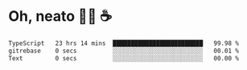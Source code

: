 # Oh, neato 🧑‍💻 ☕

<!--START_SECTION:waka-->

```txt
TypeScript   23 hrs 14 mins  █████████████████████████   99.98 %
gitrebase    0 secs          ░░░░░░░░░░░░░░░░░░░░░░░░░   00.01 %
Text         0 secs          ░░░░░░░░░░░░░░░░░░░░░░░░░   00.00 %
```

<!--END_SECTION:waka-->
